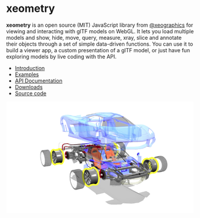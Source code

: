 # xeometry

**xeometry** is an open source \(MIT\) JavaScript library from [@xeographics](https://twitter.com/xeographics) for viewing and interacting with glTF models on WebGL. It lets you load multiple models and show, hide, move, query, measure, xray, slice and annotate their objects through a set of simple data-driven functions. You can use it to build a viewer app, a custom presentation of a glTF model, or just have fun exploring models by live coding with the API.

* [Introduction](introduction.html)
* [Examples](http://xeolabs.com/xeometry/examples)
* [API Documentation](http://xeolabs.com/xeometry/docs)
* [Downloads](https://github.com/xeolabs/xeometry/releases)
* [Source code](https://github.com/xeolabs/xeometry)

![](/assets/car.png)

